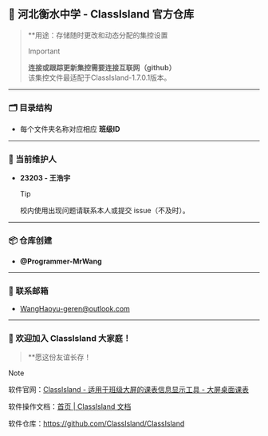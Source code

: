 
## 📍 河北衡水中学 - ClassIsland 官方仓库

> **用途：存储随时更改和动态分配的集控设置
>
> > [!IMPORTANT]
> > **连接或跟踪更新集控需要连接互联网（github）**  
> > 该集控文件最适配于ClassIsland-1.7.0.1版本。
>

---

### 🗂️ 目录结构
- 每个文件夹名称对应相应 **班级ID**

---

### 👤 当前维护人
- **23203 - 王浩宇**

  > [!TIP]
  >
  > 校内使用出现问题请联系本人或提交 issue（不及时）。


---

### 📦 仓库创建
- **@Programmer-MrWang**

---

### 📧 联系邮箱
- [WangHaoyu-geren@outlook.com](mailto:WangHaoyu-geren@outlook.com)

---

### 🎉 欢迎加入 ClassIsland 大家庭！
> **愿这份友谊长存！

> [!NOTE]
> 软件官网：[ClassIsland - 适用于班级大屏的课表信息显示工具 - 大屏桌面课表](https://classisland.tech/)
>
> 软件操作文档：[首页 | ClassIsland 文档](https://docs.classisland.tech/)
>
> 软件仓库：https://github.com/ClassIsland/ClassIsland 
